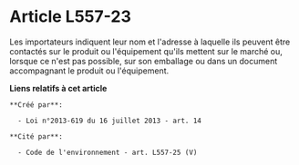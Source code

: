 # Article L557-23

Les importateurs indiquent leur nom et l'adresse à laquelle ils peuvent être contactés sur le produit ou l'équipement qu'ils
mettent sur le marché ou, lorsque ce n'est pas possible, sur son emballage ou dans un document accompagnant le produit ou
l'équipement.

**Liens relatifs à cet article**

	**Créé par**:

	  - Loi n°2013-619 du 16 juillet 2013 - art. 14

	**Cité par**:

	  - Code de l'environnement - art. L557-25 (V)
